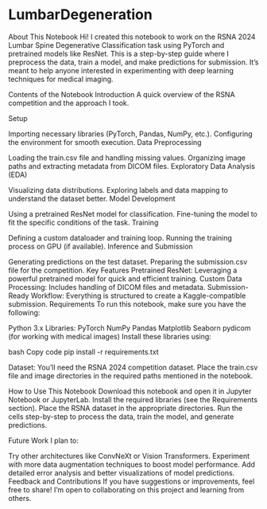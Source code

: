 # LumbarDegeneration

About This Notebook
Hi! I created this notebook to work on the RSNA 2024 Lumbar Spine Degenerative Classification task using PyTorch and pretrained models like ResNet. 
This is a step-by-step guide where I preprocess the data, train a model, and make predictions for submission. It’s meant to help anyone interested in experimenting with deep learning techniques for medical imaging.

Contents of the Notebook
Introduction
A quick overview of the RSNA competition and the approach I took.

Setup

Importing necessary libraries (PyTorch, Pandas, NumPy, etc.).
Configuring the environment for smooth execution.
Data Preprocessing

Loading the train.csv file and handling missing values.
Organizing image paths and extracting metadata from DICOM files.
Exploratory Data Analysis (EDA)

Visualizing data distributions.
Exploring labels and data mapping to understand the dataset better.
Model Development

Using a pretrained ResNet model for classification.
Fine-tuning the model to fit the specific conditions of the task.
Training

Defining a custom dataloader and training loop.
Running the training process on GPU (if available).
Inference and Submission

Generating predictions on the test dataset.
Preparing the submission.csv file for the competition.
Key Features
Pretrained ResNet: Leveraging a powerful pretrained model for quick and efficient training.
Custom Data Processing: Includes handling of DICOM files and metadata.
Submission-Ready Workflow: Everything is structured to create a Kaggle-compatible submission.
Requirements
To run this notebook, make sure you have the following:

Python 3.x
Libraries:
PyTorch
NumPy
Pandas
Matplotlib
Seaborn
pydicom (for working with medical images)
Install these libraries using:

bash
Copy code
pip install -r requirements.txt

Dataset:
You’ll need the RSNA 2024 competition dataset. Place the train.csv file and image directories in the required paths mentioned in the notebook.

How to Use This Notebook
Download this notebook and open it in Jupyter Notebook or JupyterLab.
Install the required libraries (see the Requirements section).
Place the RSNA dataset in the appropriate directories.
Run the cells step-by-step to process the data, train the model, and generate predictions.

Future Work
I plan to:

Try other architectures like ConvNeXt or Vision Transformers.
Experiment with more data augmentation techniques to boost model performance.
Add detailed error analysis and better visualizations of model predictions.
Feedback and Contributions
If you have suggestions or improvements, feel free to share! I’m open to collaborating on this project and learning from others.

